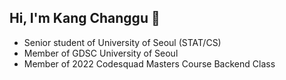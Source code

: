 ## Hi, I'm Kang Changgu 👋

- Senior student of University of Seoul (STAT/CS)
- Member of GDSC University of Seoul
- Member of 2022 Codesquad Masters Course Backend Class

<!--
**rxdcxdrnine/rxdcxdrnine** is a ✨ _special_ ✨ repository because its `README.md` (this file) appears on your GitHub profile.

Here are some ideas to get you started:

- 🔭 I’m currently working on ...
- 🌱 I’m currently learning ...
- 👯 I’m looking to collaborate on ...
- 🤔 I’m looking for help with ...
- 💬 Ask me about ...
- 📫 How to reach me: ...
- 😄 Pronouns: ...
- ⚡ Fun fact: ...
-->
